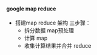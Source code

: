 #### google map reduce 

- 搭建map reduce 架构  三步骤：
  - 拆分数据              map预处理
  - 计算                  map
  - 收集计算结果并合并     reduce
